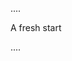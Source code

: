 ....

A fresh start

....

<!---
danluaman/danluaman is a ✨ special ✨ repository because its `README.md` (this file) appears on your GitHub profile.
You can click the Preview link to take a look at your changes.
--->
